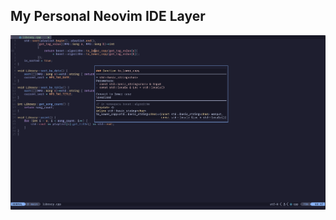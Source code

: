 ## My Personal Neovim IDE Layer

![Preview](https://github.com/autumnWindigo/nexus-vim/blob/main/images/example.png?raw=true)
